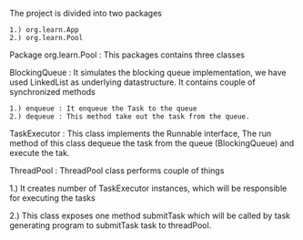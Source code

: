 
The project is divided into two packages

	1.) org.learn.App
	2.) org.learn.Pool

Package org.learn.Pool : This packages contains three classes

BlockingQueue : It simulates the blocking queue implementation, we have used LinkedList as underlying datastructure. It contains couple of synchronized methods 

	1.) enqueue : It enqueue the Task to the queue
	2.) dequeue : This method take out the task from the queue.

TaskExecutor  : This class implements the Runnable interface, The run method of this class dequeue the task from the queue (BlockingQueue) and execute the tak.


ThreadPool    : ThreadPool class performs couple of things

1.) It creates number of TaskExecutor instances, which will be responsible for executing the tasks

2.) This class exposes one method submitTask which will be called by task generating program to submitTask task to threadPool.
